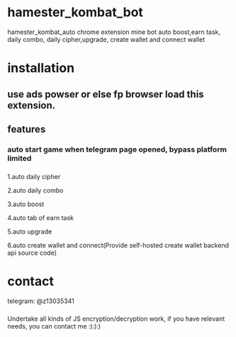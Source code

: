 # hamester_kombat_bot
hamester_kombat_auto chrome extension mine bot auto boost,earn task, daily combo, daily cipher,upgrade, create wallet and connect wallet

# installation
## use ads powser or else fp browser load this extension.

## features

### auto start game when telegram page opened, bypass platform limited
###

1.auto daily cipher

2.auto daily combo

3.auto boost

4.auto tab of earn task

5.auto upgrade

6.auto create wallet and connect(Provide self-hosted create wallet backend api source code)


# contact
telegram: @z13035341

###
Undertake all kinds of JS encryption/decryption work, if you have relevant needs, you can contact me :):):)

